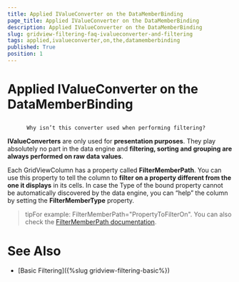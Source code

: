 ```yaml
---
title: Applied IValueConverter on the DataMemberBinding
page_title: Applied IValueConverter on the DataMemberBinding
description: Applied IValueConverter on the DataMemberBinding
slug: gridview-filtering-faq-ivalueconverter-and-filtering
tags: applied,ivalueconverter,on,the,datamemberbinding
published: True
position: 1
---
```


# Applied IValueConverter on the DataMemberBinding



## 
          Why isn’t this converter used when performing filtering?
        

__IValueConverters__ are only used for __presentation purposes__. They play absolutely no part in the data engine and __filtering, sorting and grouping are always performed on raw data values__.

Each GridViewColumn has a property called __FilterMemberPath__. You can use this property to tell the column to __filter on a property different from the one it displays__ in its cells. In case the Type of the bound property cannot be automatically discovered by the data engine, you can “help” the column by setting the __FilterMemberType__ property.

>tipFor example: FilterMemberPath="PropertyToFilterOn". You can also check the [FilterMemberPath documentation](88ca84b8-b237-4b2b-8823-5acef994788c#FilterMemberPath).
          

# See Also

 * [Basic Filtering]({%slug gridview-filtering-basic%})
